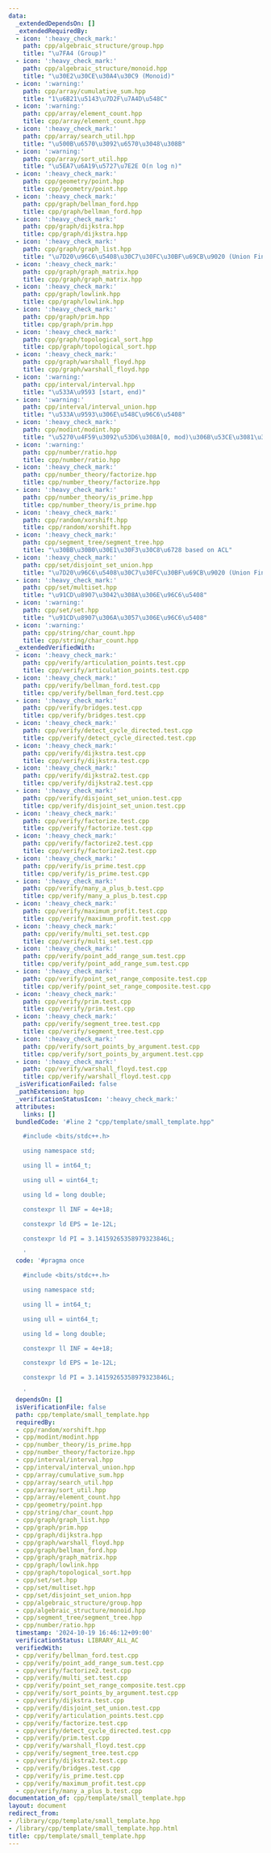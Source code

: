 ```yaml
---
data:
  _extendedDependsOn: []
  _extendedRequiredBy:
  - icon: ':heavy_check_mark:'
    path: cpp/algebraic_structure/group.hpp
    title: "\u7FA4 (Group)"
  - icon: ':heavy_check_mark:'
    path: cpp/algebraic_structure/monoid.hpp
    title: "\u30E2\u30CE\u30A4\u30C9 (Monoid)"
  - icon: ':warning:'
    path: cpp/array/cumulative_sum.hpp
    title: "1\u6B21\u5143\u7D2F\u7A4D\u548C"
  - icon: ':warning:'
    path: cpp/array/element_count.hpp
    title: cpp/array/element_count.hpp
  - icon: ':heavy_check_mark:'
    path: cpp/array/search_util.hpp
    title: "\u500B\u6570\u3092\u6570\u3048\u308B"
  - icon: ':warning:'
    path: cpp/array/sort_util.hpp
    title: "\u5EA7\u6A19\u5727\u7E2E O(n log n)"
  - icon: ':heavy_check_mark:'
    path: cpp/geometry/point.hpp
    title: cpp/geometry/point.hpp
  - icon: ':heavy_check_mark:'
    path: cpp/graph/bellman_ford.hpp
    title: cpp/graph/bellman_ford.hpp
  - icon: ':heavy_check_mark:'
    path: cpp/graph/dijkstra.hpp
    title: cpp/graph/dijkstra.hpp
  - icon: ':heavy_check_mark:'
    path: cpp/graph/graph_list.hpp
    title: "\u7D20\u96C6\u5408\u30C7\u30FC\u30BF\u69CB\u9020 (Union Find)"
  - icon: ':heavy_check_mark:'
    path: cpp/graph/graph_matrix.hpp
    title: cpp/graph/graph_matrix.hpp
  - icon: ':heavy_check_mark:'
    path: cpp/graph/lowlink.hpp
    title: cpp/graph/lowlink.hpp
  - icon: ':heavy_check_mark:'
    path: cpp/graph/prim.hpp
    title: cpp/graph/prim.hpp
  - icon: ':heavy_check_mark:'
    path: cpp/graph/topological_sort.hpp
    title: cpp/graph/topological_sort.hpp
  - icon: ':heavy_check_mark:'
    path: cpp/graph/warshall_floyd.hpp
    title: cpp/graph/warshall_floyd.hpp
  - icon: ':warning:'
    path: cpp/interval/interval.hpp
    title: "\u533A\u9593 [start, end)"
  - icon: ':warning:'
    path: cpp/interval/interval_union.hpp
    title: "\u533A\u9593\u306E\u548C\u96C6\u5408"
  - icon: ':heavy_check_mark:'
    path: cpp/modint/modint.hpp
    title: "\u5270\u4F59\u3092\u53D6\u308A[0, mod)\u306B\u53CE\u3081\u308Bint"
  - icon: ':warning:'
    path: cpp/number/ratio.hpp
    title: cpp/number/ratio.hpp
  - icon: ':heavy_check_mark:'
    path: cpp/number_theory/factorize.hpp
    title: cpp/number_theory/factorize.hpp
  - icon: ':heavy_check_mark:'
    path: cpp/number_theory/is_prime.hpp
    title: cpp/number_theory/is_prime.hpp
  - icon: ':heavy_check_mark:'
    path: cpp/random/xorshift.hpp
    title: cpp/random/xorshift.hpp
  - icon: ':heavy_check_mark:'
    path: cpp/segment_tree/segment_tree.hpp
    title: "\u30BB\u30B0\u30E1\u30F3\u30C8\u6728 based on ACL"
  - icon: ':heavy_check_mark:'
    path: cpp/set/disjoint_set_union.hpp
    title: "\u7D20\u96C6\u5408\u30C7\u30FC\u30BF\u69CB\u9020 (Union Find)"
  - icon: ':heavy_check_mark:'
    path: cpp/set/multiset.hpp
    title: "\u91CD\u8907\u3042\u308A\u306E\u96C6\u5408"
  - icon: ':warning:'
    path: cpp/set/set.hpp
    title: "\u91CD\u8907\u306A\u3057\u306E\u96C6\u5408"
  - icon: ':warning:'
    path: cpp/string/char_count.hpp
    title: cpp/string/char_count.hpp
  _extendedVerifiedWith:
  - icon: ':heavy_check_mark:'
    path: cpp/verify/articulation_points.test.cpp
    title: cpp/verify/articulation_points.test.cpp
  - icon: ':heavy_check_mark:'
    path: cpp/verify/bellman_ford.test.cpp
    title: cpp/verify/bellman_ford.test.cpp
  - icon: ':heavy_check_mark:'
    path: cpp/verify/bridges.test.cpp
    title: cpp/verify/bridges.test.cpp
  - icon: ':heavy_check_mark:'
    path: cpp/verify/detect_cycle_directed.test.cpp
    title: cpp/verify/detect_cycle_directed.test.cpp
  - icon: ':heavy_check_mark:'
    path: cpp/verify/dijkstra.test.cpp
    title: cpp/verify/dijkstra.test.cpp
  - icon: ':heavy_check_mark:'
    path: cpp/verify/dijkstra2.test.cpp
    title: cpp/verify/dijkstra2.test.cpp
  - icon: ':heavy_check_mark:'
    path: cpp/verify/disjoint_set_union.test.cpp
    title: cpp/verify/disjoint_set_union.test.cpp
  - icon: ':heavy_check_mark:'
    path: cpp/verify/factorize.test.cpp
    title: cpp/verify/factorize.test.cpp
  - icon: ':heavy_check_mark:'
    path: cpp/verify/factorize2.test.cpp
    title: cpp/verify/factorize2.test.cpp
  - icon: ':heavy_check_mark:'
    path: cpp/verify/is_prime.test.cpp
    title: cpp/verify/is_prime.test.cpp
  - icon: ':heavy_check_mark:'
    path: cpp/verify/many_a_plus_b.test.cpp
    title: cpp/verify/many_a_plus_b.test.cpp
  - icon: ':heavy_check_mark:'
    path: cpp/verify/maximum_profit.test.cpp
    title: cpp/verify/maximum_profit.test.cpp
  - icon: ':heavy_check_mark:'
    path: cpp/verify/multi_set.test.cpp
    title: cpp/verify/multi_set.test.cpp
  - icon: ':heavy_check_mark:'
    path: cpp/verify/point_add_range_sum.test.cpp
    title: cpp/verify/point_add_range_sum.test.cpp
  - icon: ':heavy_check_mark:'
    path: cpp/verify/point_set_range_composite.test.cpp
    title: cpp/verify/point_set_range_composite.test.cpp
  - icon: ':heavy_check_mark:'
    path: cpp/verify/prim.test.cpp
    title: cpp/verify/prim.test.cpp
  - icon: ':heavy_check_mark:'
    path: cpp/verify/segment_tree.test.cpp
    title: cpp/verify/segment_tree.test.cpp
  - icon: ':heavy_check_mark:'
    path: cpp/verify/sort_points_by_argument.test.cpp
    title: cpp/verify/sort_points_by_argument.test.cpp
  - icon: ':heavy_check_mark:'
    path: cpp/verify/warshall_floyd.test.cpp
    title: cpp/verify/warshall_floyd.test.cpp
  _isVerificationFailed: false
  _pathExtension: hpp
  _verificationStatusIcon: ':heavy_check_mark:'
  attributes:
    links: []
  bundledCode: '#line 2 "cpp/template/small_template.hpp"

    #include <bits/stdc++.h>

    using namespace std;

    using ll = int64_t;

    using ull = uint64_t;

    using ld = long double;

    constexpr ll INF = 4e+18;

    constexpr ld EPS = 1e-12L;

    constexpr ld PI = 3.14159265358979323846L;

    '
  code: '#pragma once

    #include <bits/stdc++.h>

    using namespace std;

    using ll = int64_t;

    using ull = uint64_t;

    using ld = long double;

    constexpr ll INF = 4e+18;

    constexpr ld EPS = 1e-12L;

    constexpr ld PI = 3.14159265358979323846L;

    '
  dependsOn: []
  isVerificationFile: false
  path: cpp/template/small_template.hpp
  requiredBy:
  - cpp/random/xorshift.hpp
  - cpp/modint/modint.hpp
  - cpp/number_theory/is_prime.hpp
  - cpp/number_theory/factorize.hpp
  - cpp/interval/interval.hpp
  - cpp/interval/interval_union.hpp
  - cpp/array/cumulative_sum.hpp
  - cpp/array/search_util.hpp
  - cpp/array/sort_util.hpp
  - cpp/array/element_count.hpp
  - cpp/geometry/point.hpp
  - cpp/string/char_count.hpp
  - cpp/graph/graph_list.hpp
  - cpp/graph/prim.hpp
  - cpp/graph/dijkstra.hpp
  - cpp/graph/warshall_floyd.hpp
  - cpp/graph/bellman_ford.hpp
  - cpp/graph/graph_matrix.hpp
  - cpp/graph/lowlink.hpp
  - cpp/graph/topological_sort.hpp
  - cpp/set/set.hpp
  - cpp/set/multiset.hpp
  - cpp/set/disjoint_set_union.hpp
  - cpp/algebraic_structure/group.hpp
  - cpp/algebraic_structure/monoid.hpp
  - cpp/segment_tree/segment_tree.hpp
  - cpp/number/ratio.hpp
  timestamp: '2024-10-19 16:46:12+09:00'
  verificationStatus: LIBRARY_ALL_AC
  verifiedWith:
  - cpp/verify/bellman_ford.test.cpp
  - cpp/verify/point_add_range_sum.test.cpp
  - cpp/verify/factorize2.test.cpp
  - cpp/verify/multi_set.test.cpp
  - cpp/verify/point_set_range_composite.test.cpp
  - cpp/verify/sort_points_by_argument.test.cpp
  - cpp/verify/dijkstra.test.cpp
  - cpp/verify/disjoint_set_union.test.cpp
  - cpp/verify/articulation_points.test.cpp
  - cpp/verify/factorize.test.cpp
  - cpp/verify/detect_cycle_directed.test.cpp
  - cpp/verify/prim.test.cpp
  - cpp/verify/warshall_floyd.test.cpp
  - cpp/verify/segment_tree.test.cpp
  - cpp/verify/dijkstra2.test.cpp
  - cpp/verify/bridges.test.cpp
  - cpp/verify/is_prime.test.cpp
  - cpp/verify/maximum_profit.test.cpp
  - cpp/verify/many_a_plus_b.test.cpp
documentation_of: cpp/template/small_template.hpp
layout: document
redirect_from:
- /library/cpp/template/small_template.hpp
- /library/cpp/template/small_template.hpp.html
title: cpp/template/small_template.hpp
---
```

